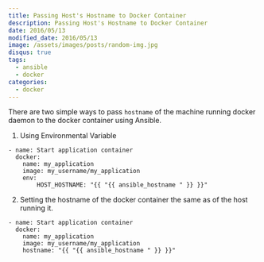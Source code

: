 ```yaml
---
title: Passing Host's Hostname to Docker Container
description: Passing Host's Hostname to Docker Container
date: 2016/05/13
modified_date: 2016/05/13
image: /assets/images/posts/random-img.jpg
disqus: true
tags:
  - ansible
  - docker
categories:
  - docker
---
```


There are two simple ways to pass `hostname` of the machine running docker daemon to the docker container using Ansible.

1. Using Environmental Variable

```
- name: Start application container
  docker:
    name: my_application
    image: my_username/my_application
    env:
        HOST_HOSTNAME: "{{ "{{ ansible_hostname " }} }}"
```

2. Setting the hostname of the docker container the same as of the host running it.

```
- name: Start application container
  docker:
    name: my_application
    image: my_username/my_application
    hostname: "{{ "{{ ansible_hostname " }} }}"
```